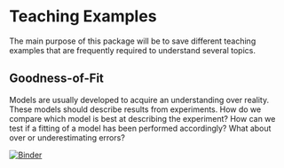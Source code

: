 # Teaching Examples

The main purpose of this package will be to save different teaching examples 
that are frequently required to understand several topics.

## Goodness-of-Fit

Models are usually developed to acquire an understanding over reality. These 
models should describe results from experiments. How do we compare which model 
is best at describing the experiment? How can we test if a fitting of a model 
has been performed accordingly? What about over or underestimating errors?

[![Binder](https://mybinder.org/badge_logo.svg)](https://mybinder.org/v2/gh/acorbat/teaching/master?filepath=statistics%2Fgoodness_of_fit.ipynb)